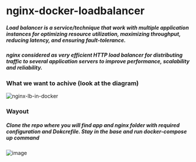 # nginx-docker-loadbalancer

##### Load balancer is a service/technique that work with multiple application instances for optimizing resource utilization, maximizing throughput, reducing latency, and ensuring fault-tolerance.
##### nginx considered as very efficient HTTP load balancer for distributing traffic to several application servers to improve performance, scalability and reliability.

### What we want to achive (look at the diagram)
![nginx-lb-in-docker](https://user-images.githubusercontent.com/73134659/152667851-4992c524-7dfc-4fd0-bd35-ee537b9c438e.JPG)

### Wayout 
##### Clone the repo where you will find app and nginx folder with required configuration and Dokcrefile. Stay in the base and run docker-compose up command
![image](https://user-images.githubusercontent.com/73134659/152667943-14d1da89-2bfc-48c1-91d9-af8c358d463a.png)

